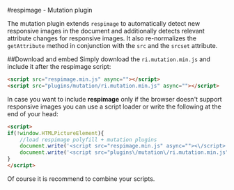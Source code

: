 #respimage - Mutation plugin

The mutation plugin extends ``respimage`` to automatically detect new responsive images in the document and additionally detects relevant attribute changes for responsive images. It also re-normalizes the ``getAttribute`` method in conjunction with the ``src`` and the ``srcset`` attribute.

##Download and embed
Simply download the ``ri.mutation.min.js`` and include it after the respimage script:

```html
<script src="respimage.min.js" async=""></script>
<script src="plugins/mutation/ri.mutation.min.js" async=""></script>
```

In case you want to include **respimage** only if the browser doesn't support responsive images you can use a script loader or write the following at the end of your head:

```html
<script>
if(!window.HTMLPictureElement){
	//load respimage polyfill + mutation plugins
	document.write('<script src="respimage.min.js" async=""><\/script>');
	document.write('<script src="plugins\/mutation\/ri.mutation.min.js" async=""><\/script>');
}
</script>
```

Of course it is recommend to combine your scripts.

